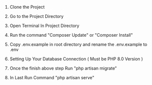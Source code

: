 1. Clone the Project

2. Go to the Project Directory

3. Open Terminal In Project Directory 

4. Run the command "Composer Update" or "Composer Install"

5. Copy .env.example in root directory and rename the .env.example to .env

6. Setting Up Your Database Connection ( Must be PHP 8.0 Version )

7. Once the finish above step Run "php artisan migrate"

8. In Last Run Command "php artisan serve"
